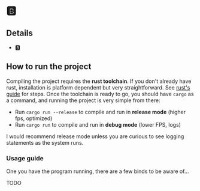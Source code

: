 # 🅱️

## Details

- 🅱️

## How to run the project

Compiling the project requires the **rust toolchain**. If you don't already have rust, installation is platform dependent but very straightforward. See [rust's guide](https://rust-lang.org/tools/install/) for steps. Once the toolchain is ready to go, you should have `cargo` as a command, and running the project is very simple from there:

- Run `cargo run --release` to compile and run in **release mode** (higher fps, optimized)
- Run `cargo run` to compile and run in **debug mode** (lower FPS, logs)

I would recommend release mode unless you are curious to see logging statements as the system runs.

### Usage guide

One you have the program running, there are a few binds to be aware of...

TODO
